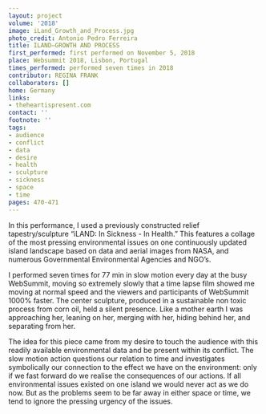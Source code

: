```yaml
---
layout: project
volume: '2018'
image: iLand_Growth_and_Process.jpg
photo_credit: Antonio Pedro Ferreira
title: ILAND—GROWTH AND PROCESS
first_performed: first performed on November 5, 2018
place: Websummit 2018, Lisbon, Portugal
times_performed: performed seven times in 2018
contributor: REGINA FRANK
collaborators: []
home: Germany
links:
- theheartispresent.com
contact: ''
footnote: ''
tags:
- audience
- conflict
- data
- desire
- health
- sculpture
- sickness
- space
- time
pages: 470-471
---
```


In this performance, I used a previously constructed relief tapestry/sculpture “iLAND: In Sickness - In Health.” This features a collage of the most pressing environmental issues on one continuously updated island landscape based on data and aerial images from NASA, and numerous Governmental Environmental Agencies and NGO’s.

I performed seven times for 77 min in slow motion every day at the busy WebSummit, moving so extremely slowly that a time lapse film showed me moving at normal speed and the viewers and participants of WebSummit 1000% faster. The center sculpture, produced in a sustainable non toxic process from corn oil, held a silent presence. Like a mother earth I was approaching her, leaning on her, merging with her, hiding behind her, and separating from her.

The idea for this piece came from my desire to touch the audience with this readily available environmental data and be present within its conflict. The slow motion action questions our relation to time and investigates symbolically our connection to the effect we have on the environment: only if we fast forward do we realise the consequences of our actions. If all environmental issues existed on one island we would never act as we do now. But as the problems seem to be far away in either space or time, we tend to ignore the pressing urgency of the issues.
